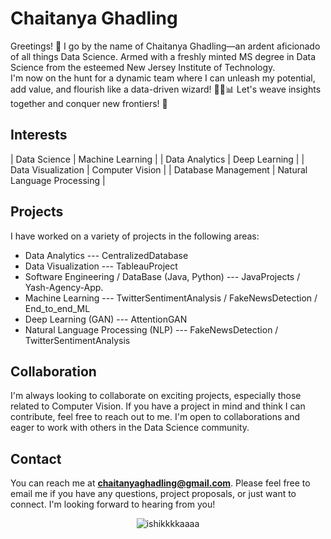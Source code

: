 # Chaitanya Ghadling

Greetings! 👋 I go by the name of Chaitanya Ghadling—an ardent aficionado of all things Data Science. Armed with a freshly minted MS degree in Data Science from the esteemed New Jersey Institute of Technology.
<br>
I'm now on the hunt for a dynamic team where I can unleash my potential, add value, and flourish like a data-driven wizard! 🧙‍♂️📊 Let's weave insights together and conquer new frontiers! 🚀
## Interests

| Data Science         | Machine Learning        | 
| Data Analytics       | Deep Learning           | 
| Data Visualization   | Computer Vision         | 
| Database Management  | Natural Language Processing | 

## Projects

I have worked on a variety of projects in the following areas:

- Data Analytics --- CentralizedDatabase 
- Data Visualization --- TableauProject
- Software Engineering / DataBase (Java, Python) --- JavaProjects / Yash-Agency-App.
- Machine Learning --- TwitterSentimentAnalysis / FakeNewsDetection / End_to_end_ML
- Deep Learning (GAN) --- AttentionGAN 
- Natural Language Processing (NLP) --- FakeNewsDetection / TwitterSentimentAnalysis

## Collaboration

I'm always looking to collaborate on exciting projects, especially those related to Computer Vision. If you have a project in mind and think I can contribute, feel free to reach out to me. I'm open to collaborations and eager to work with others in the Data Science community.

## Contact

You can reach me at **chaitanyaghadling@gmail.com**. Please feel free to email me if you have any questions, project proposals, or just want to connect. I'm looking forward to hearing from you!

<p align="center">
    <img src="https://komarev.com/ghpvc/?username=ChaitanyaGhadling&label=Profile%20views&color=0e75b6&style=flat" alt="ishikkkkaaaa" />
</p>
